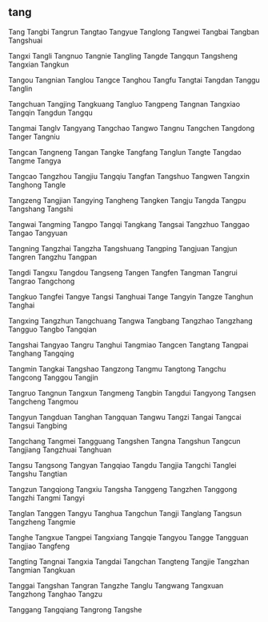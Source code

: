 tang
---

Tang Tangbi Tangrun Tangtao Tangyue Tanglong Tangwei Tangbai Tangban Tangshuai

Tangxi Tangli Tangnuo Tangnie Tangling Tangde Tangqun Tangsheng Tangxian Tangkun

Tangou Tangnian Tanglou Tangce Tanghou Tangfu Tangtai Tangdan Tanggu Tanglin

Tangchuan Tangjing Tangkuang Tangluo Tangpeng Tangnan Tangxiao Tangqin Tangdun Tangqu

Tangmai Tanglv Tangyang Tangchao Tangwo Tangnu Tangchen Tangdong Tanger Tangniu

Tangcan Tangneng Tangan Tangke Tangfang Tanglun Tangte Tangdao Tangme Tangya

Tangcao Tangzhou Tangjiu Tangqiu Tangfan Tangshuo Tangwen Tangxin Tanghong Tangle

Tangzeng Tangjian Tangying Tangheng Tangken Tangju Tangda Tangpu Tangshang Tangshi

Tangwai Tangming Tangpo Tangqi Tangkang Tangsai Tangzhuo Tanggao Tangao Tangyuan

Tangning Tangzhai Tangzha Tangshuang Tangping Tangjuan Tangjun Tangren Tangzhu Tangpan

Tangdi Tangxu Tangdou Tangseng Tangen Tangfen Tangman Tangrui Tangrao Tangchong

Tangkuo Tangfei Tangye Tangsi Tanghuai Tange Tangyin Tangze Tanghun Tanghai

Tangxing Tangzhun Tangchuang Tangwa Tangbang Tangzhao Tangzhang Tangguo Tangbo   Tangqian

Tangshai Tangyao Tangru Tanghui Tangmiao Tangcen Tangtang Tangpai Tanghang Tangqing

Tangmin Tangkai Tangshao Tangzong Tangmu Tangtong Tangchu Tangcong Tanggou Tangjin

Tangruo Tangnun Tangxun Tangmeng Tangbin Tangdui Tangyong Tangsen Tangcheng Tangmou

Tangyun Tangduan Tanghan Tangquan Tangwu Tangzi Tangai Tangcai Tangsui Tangbing

Tangchang Tangmei Tangguang Tangshen Tangna Tangshun Tangcun Tangjiang Tangzhuai Tanghuan

Tangsu Tangsong Tangyan Tangqiao Tangdu Tangjia Tangchi Tanglei Tangshu Tangtian

Tangzun Tangqiong Tangxiu Tangsha Tanggeng Tangzhen Tanggong Tangzhi Tangmi Tangyi

Tanglan Tanggen Tangyu Tanghua Tangchun Tangji Tanglang Tangsun Tangzheng Tangmie

Tanghe Tangxue Tangpei Tangxiang Tangqie Tangyou Tangge Tangguan Tangjiao Tangfeng

Tangting Tangnai Tangxia Tangdai Tangchan Tangteng Tangjie Tangzhan Tangmian Tangkuan

Tanggai Tangshan Tangran Tangzhe Tanglu Tangwang Tangxuan Tangzhong Tanghao Tangzu

Tanggang Tangqiang Tangrong Tangshe 